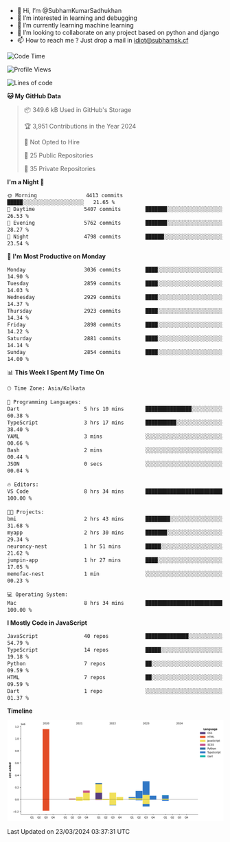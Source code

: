 - 👋 Hi, I’m @SubhamKumarSadhukhan
- 👀 I’m interested in learning and debugging
- 🌱 I’m currently learning machine learning
- 💞️ I’m looking to collaborate on any project based on python and django
- 📫 How to reach me ?
      Just drop a mail in idiot@subhamsk.cf

<!---
SubhamKumarSadhukhan/SubhamKumarSadhukhan is a ✨ special ✨ repository because its `README.md` (this file) appears on your GitHub profile.
You can click the Preview link to take a look at your changes.
--->


<!--START_SECTION:waka-->
![Code Time](http://img.shields.io/badge/Code%20Time-2%2C017%20hrs%2057%20mins-blue)

![Profile Views](http://img.shields.io/badge/Profile%20Views-6-blue)

![Lines of code](https://img.shields.io/badge/From%20Hello%20World%20I%27ve%20Written-2.4%20million%20lines%20of%20code-blue)

**🐱 My GitHub Data** 

> 📦 349.6 kB Used in GitHub's Storage 
 > 
> 🏆 3,951 Contributions in the Year 2024
 > 
> 🚫 Not Opted to Hire
 > 
> 📜 25 Public Repositories 
 > 
> 🔑 35 Private Repositories 
 > 
**I'm a Night 🦉** 

```text
🌞 Morning                4413 commits        █████░░░░░░░░░░░░░░░░░░░░   21.65 % 
🌆 Daytime                5407 commits        ███████░░░░░░░░░░░░░░░░░░   26.53 % 
🌃 Evening                5762 commits        ███████░░░░░░░░░░░░░░░░░░   28.27 % 
🌙 Night                  4798 commits        ██████░░░░░░░░░░░░░░░░░░░   23.54 % 
```
📅 **I'm Most Productive on Monday** 

```text
Monday                   3036 commits        ████░░░░░░░░░░░░░░░░░░░░░   14.90 % 
Tuesday                  2859 commits        ████░░░░░░░░░░░░░░░░░░░░░   14.03 % 
Wednesday                2929 commits        ████░░░░░░░░░░░░░░░░░░░░░   14.37 % 
Thursday                 2923 commits        ████░░░░░░░░░░░░░░░░░░░░░   14.34 % 
Friday                   2898 commits        ████░░░░░░░░░░░░░░░░░░░░░   14.22 % 
Saturday                 2881 commits        ████░░░░░░░░░░░░░░░░░░░░░   14.14 % 
Sunday                   2854 commits        ████░░░░░░░░░░░░░░░░░░░░░   14.00 % 
```


📊 **This Week I Spent My Time On** 

```text
🕑︎ Time Zone: Asia/Kolkata

💬 Programming Languages: 
Dart                     5 hrs 10 mins       ███████████████░░░░░░░░░░   60.38 % 
TypeScript               3 hrs 17 mins       ██████████░░░░░░░░░░░░░░░   38.40 % 
YAML                     3 mins              ░░░░░░░░░░░░░░░░░░░░░░░░░   00.66 % 
Bash                     2 mins              ░░░░░░░░░░░░░░░░░░░░░░░░░   00.44 % 
JSON                     0 secs              ░░░░░░░░░░░░░░░░░░░░░░░░░   00.04 % 

🔥 Editors: 
VS Code                  8 hrs 34 mins       █████████████████████████   100.00 % 

🐱‍💻 Projects: 
bmi                      2 hrs 43 mins       ████████░░░░░░░░░░░░░░░░░   31.68 % 
myapp                    2 hrs 30 mins       ███████░░░░░░░░░░░░░░░░░░   29.34 % 
neuroncy-nest            1 hr 51 mins        █████░░░░░░░░░░░░░░░░░░░░   21.62 % 
jumpin-app               1 hr 27 mins        ████░░░░░░░░░░░░░░░░░░░░░   17.05 % 
memofac-nest             1 min               ░░░░░░░░░░░░░░░░░░░░░░░░░   00.23 % 

💻 Operating System: 
Mac                      8 hrs 34 mins       █████████████████████████   100.00 % 
```

**I Mostly Code in JavaScript** 

```text
JavaScript               40 repos            ██████████████░░░░░░░░░░░   54.79 % 
TypeScript               14 repos            █████░░░░░░░░░░░░░░░░░░░░   19.18 % 
Python                   7 repos             ██░░░░░░░░░░░░░░░░░░░░░░░   09.59 % 
HTML                     7 repos             ██░░░░░░░░░░░░░░░░░░░░░░░   09.59 % 
Dart                     1 repo              ░░░░░░░░░░░░░░░░░░░░░░░░░   01.37 % 
```



**Timeline**

![Lines of Code chart](https://raw.githubusercontent.com/SubhamKumarSadhukhan/SubhamKumarSadhukhan/main/assets/bar_graph.png)


 Last Updated on 23/03/2024 03:37:31 UTC
<!--END_SECTION:waka-->
